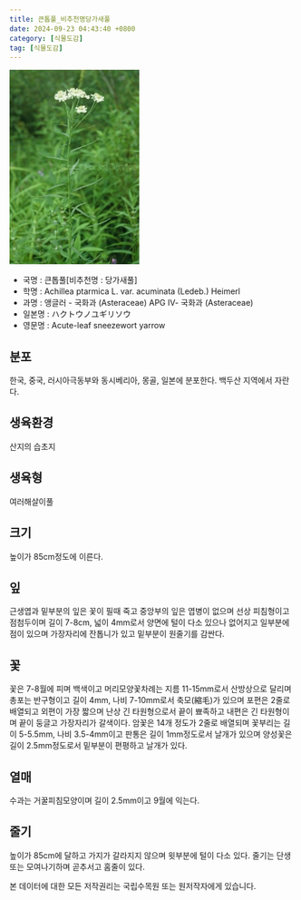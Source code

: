 ```yaml
---
title: 큰톱풀_비추천명당가새풀
date: 2024-09-23 04:43:40 +0800
category: [식물도감]
tag: [식물도감]
---
```




![큰톱풀[비추천명 : 당가새풀]](/assets/img/fileUpload/plants/basic/Compositae/Achillea/10297/1_th2.JPG)
- 국명 : 큰톱풀[비추천명 : 당가새풀]
- 학명 : Achillea ptarmica L. var. acuminata (Ledeb.) Heimerl
- 과명 : 앵글러 - 국화과 (Asteraceae) APG Ⅳ- 국화과 (Asteraceae)
- 일본명 : ハクトウノユギリソウ
- 영문명 : Acute-leaf sneezewort yarrow


## 분포
한국, 중국, 러시아극동부와 동시베리아, 몽골, 일본에 분포한다.
백두산 지역에서 자란다.
## 생육환경
산지의 습초지
## 생육형
여러해살이풀 
## 크기
높이가 85cm정도에 이른다.
## 잎
근생엽과 밑부분의 잎은 꽃이 필때 죽고 중앙부의 잎은 엽병이 없으며 선상 피침형이고 점첨두이며 길이 7-8cm, 넓이 4mm로서 양면에 털이 다소 있으나 없어지고 일부분에 점이 있으며 가장자리에 잔톱니가 있고 밑부분이 원줄기를 감싼다.
## 꽃
꽃은 7-8월에 피며 백색이고 머리모양꽃차례는 지름 11-15mm로서 산방상으로 달리며 총포는 반구형이고 길이 4mm, 나비 7-10mm로서 축모(縮毛)가 있으며 포편은 2줄로 배열되고 외편이 가장 짧으며 난상 긴 타원형으로서 끝이 뾰족하고 내편은 긴 타원형이며 끝이 둥글고 가장자리가 갈색이다. 암꽃은 14개 정도가 2줄로 배열되며 꽃부리는 길이 5-5.5mm, 나비 3.5-4mm이고 판통은 길이 1mm정도로서 날개가 있으며 양성꽃은 길이 2.5mm정도로서 밑부분이 편평하고 날개가 있다.
## 열매
수과는 거꿀피침모양이며 길이 2.5mm이고 9월에 익는다.
## 줄기
높이가 85cm에 달하고 가지가 갈라지지 않으며 윗부분에 털이 다소 있다. 줄기는 단생 또는 모여나기하며 곧추서고 홈줄이 있다.






본 데이터에 대한 모든 저작권리는 국립수목원 또는 원저작자에게 있습니다.
